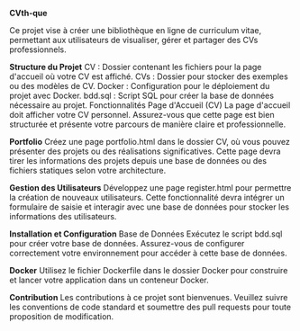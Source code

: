 **CVth-que**

Ce projet vise à créer une bibliothèque en ligne de curriculum vitae, permettant aux utilisateurs de visualiser, gérer et partager des CVs professionnels.

**Structure du Projet**
CV : Dossier contenant les fichiers pour la page d'accueil où votre CV est affiché.
CVs : Dossier pour stocker des exemples ou des modèles de CV.
Docker : Configuration pour le déploiement du projet avec Docker.
bdd.sql : Script SQL pour créer la base de données nécessaire au projet.
Fonctionnalités
Page d'Accueil (CV)
La page d'accueil doit afficher votre CV personnel. Assurez-vous que cette page est bien structurée et présente votre parcours de manière claire et professionnelle.

**Portfolio**
Créez une page portfolio.html dans le dossier CV, où vous pouvez présenter des projets ou des réalisations significatives. Cette page devra tirer les informations des projets depuis une base de données ou des fichiers statiques selon votre architecture.

**Gestion des Utilisateurs**
Développez une page register.html pour permettre la création de nouveaux utilisateurs. Cette fonctionnalité devra intégrer un formulaire de saisie et interagir avec une base de données pour stocker les informations des utilisateurs.

**Installation et Configuration**
Base de Données
Exécutez le script bdd.sql pour créer votre base de données. Assurez-vous de configurer correctement votre environnement pour accéder à cette base de données.

**Docker**
Utilisez le fichier Dockerfile dans le dossier Docker pour construire et lancer votre application dans un conteneur Docker.

**Contribution**
Les contributions à ce projet sont bienvenues. Veuillez suivre les conventions de code standard et soumettre des pull requests pour toute proposition de modification.

